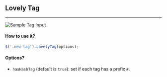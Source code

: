 ## Lovely Tag

----------------

![Sample Tag Input](https://raw.githubusercontent.com/kalasoo/lovely-tag/master/tag.gif)

#### How to use it?

```javascript
$('.new-tag').LovelyTag(options);
```


#### Options?

* `hasHashTag` (default is `true`): set if each tag has a prefix `#`.
